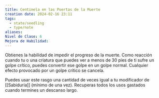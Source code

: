 ```yaml
---
title: Centinela en las Puertas de la Muerte
creation date: 2024-02-16 23:11
tags:
  - state/seedling
  - type/note
aliases: 
Nivel de Clase: 6
Mejora de Habilidad:
---
```

Obtienes la habilidad de impedir el progreso de la muerte. Como reacción cuando tu o una criatura
que puedes ver a menos de 30 pies de ti sufre un golpe crítico, puedes convertir ese golpe en un
golpe normal. Cualquier efecto provocado por un golpe crítico se cancela.

Puedes usar este rasgo una cantidad de veces igual a tu modificador de [[Sabiduría]] (mínimo de una
vez). Recuperas todos los usos gastados cuando termines un descanso largo.

